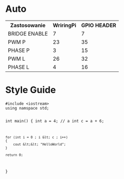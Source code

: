 <!DOCTYPE html>
<html>

<head>
  <meta charset="utf-8">
  <meta name="viewport" content="width=device-width, initial-scale=1.0">
  <link rel="stylesheet" href="https://stackedit.io/style.css" />
</head>

<body class="stackedit">
  <div class="stackedit__html"><h1 id="auto">Auto</h1>
<table>
  <tr>
    <th>Zastosowanie</th>
    <th>WriringPi</th>
    <th>GPIO HEADER</th>
  </tr>
  <tr>
    <td>BRIDGE ENABLE</td>
    <td>7</td>
    <td>7</td>
  </tr>
  <tr>
    <td>PWM P</td>
    <td>23</td>
    <td>35</td>
  </tr>
  <tr>
    <td>PHASE P</td>
    <td>3</td>
    <td>15</td>
  </tr>
  <tr>
    <td>PWM L</td>
    <td>26</td>
    <td>32</td>
  </tr>
  <tr>
    <td>PHASE L</td>
    <td>4</td>
    <td>16</td>
  </tr>
</table>
<h1 id="style-guide">Style Guide</h1>
<pre><code>#include &lt;iostream&gt;
using namspace std;

int main()
{
    int a = 4;                      // a
    int c = a + 6;

    for (int i = 0 ; i &lt; c ; i++)
    {
        cout &lt;&lt; "HelloWorld";
    }

    return 0;
}
</code></pre>
</div>
</body>

</html>
